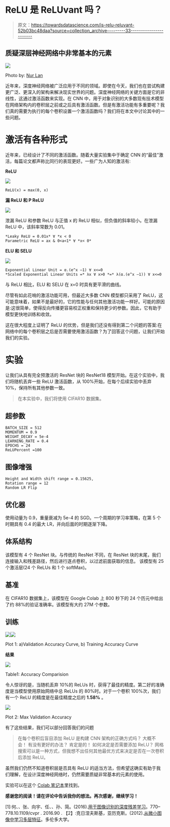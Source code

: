 # ReLU 是 ReLUvant 吗？

> 原文：<https://towardsdatascience.com/is-relu-reluvant-52b03bc48daa?source=collection_archive---------33----------------------->

## 质疑深层神经网络中非常基本的元素

![](img/330d675e69c1272d4a96e4ac585d52fa.png)

Photo by: [Nur Lan](https://twitter.com/nurikolan?lang=en)

近年来，深度神经网络被广泛应用于不同的领域。即使在今天，我们也在尝试构建更广泛、更深入的架构来解决现实世界的问题。深度神经网络的关键方面是它的非线性，这通过激活函数来实现。在 CNN 中，用于对象识别的大多数现有技术模型在网络架构内的卷积层之前或之后具有激活函数。但是有激活功能有多重要呢？我们真的需要为执行的每个卷积设置一个激活函数吗？我们将在本文中讨论其中的一些问题。

# 激活有各种形式

近年来，已经设计了不同的激活函数。随着大量实验集中于确定 CNN 的“最佳”激活，每篇论文都声称比同行的表现更好。一些广为人知的激活有:

**ReLU**

![](img/dbbae2653703e04c315370e08ae59a44.png)

```
ReLU(x) = max(0, x)
```

**漏 ReLU 和 P ReLU**

![](img/3c5225be2d604131a7b9ff6465c0c407.png)

泄漏 ReLU 和参数 ReLU 与正值 x 的 ReLU 相似，但负值的斜率较小。在泄漏 ReLU 中，该斜率常数为 0.01。

```
*Leaky ReLU = 0.01x* ∀ *x < 0
Parametric ReLU = ax & 0<a<1* ∀ *x< 0*
```

**ELU 和 SELU**

![](img/6a5d7ca8f5ecde8f69c0a96d235d0aeb.png)

```
Exponential Linear Unit = α.(e^x –1) ∀ x<=0 
*Scaled Exponential Linear Units =* λx ∀ x>0 *=* λ(α.(e^x –1)) ∀ x<=0
```

与 ReLU 相比，ELU 和 SELU 在 x=0 时具有更平滑的曲线。

尽管有如此花哨的激活功能可用，但最近大多数 CNN 模型都只采用了 ReLU，这可能意味着，如果不是最好的，它的性能与任何其他激活功能一样好。可能的原因是:这很简单，使得反向传播更容易校正权重和保持更少的参数。因此，它有助于模型更快地训练和收敛。

这在很大程度上证明了 ReLU 的优势，但是我们还没有得到第二个问题的答案:在网络中的每个卷积层之后是否需要使用激活函数？为了回答这个问题，让我们开始我们的实验。

# 实验

让我们从具有完全预激活的 ResNet 块的 ResNet18 模型开始。在这个实验中，我们将随机丢弃一些 ReLU 激活函数，从 100%开始，在每个后续实验中丢弃 10%，保持所有其他参数一致。

> 在本实验中，我们将使用 CIFAR10 数据集。

## **超参数**

```
BATCH_SIZE = 512
MOMENTUM = 0.9
WEIGHT_DECAY = 5e-4
LEARNING_RATE = 0.4
EPOCHS = 24
ReLUPercent =100
```

## **图像增强**

```
Height and Width shift range = 0.15625,
Rotation range = 12
Random LR Flip
```

## **优化器**

使用动量为 0.9，重量衰减为 5e-4 的 SGD。一个周期的学习率策略，在第 5 个时期具有 0.4 的最大 LR，并向后面的时期逐渐下降。

## 体系结构

该模型有 4 个 ResNet 块。与传统的 ResNet 不同，在 ResNet 块的末尾，我们连接输入和残差路径，然后进行逐点卷积，以过滤前面获取的信息。
该模型有 25 个激活层(24 个 ReLUs 和 1 个 softMax)。

## 基准

在 CIFAR10 数据集上，该模型在 Google Colab 上 800 秒下的 24 个历元中给出了约 88%的验证准确率。该模型有大约 27M 个参数。

## **训练**

![](img/5f4f5ffad4c045fd419b509ae380e8e3.png)![](img/6c9caa143c4a5d50ae83ec9b3c757282.png)

Plot 1: a)Validation Accuracy Curve, b) Training Accuracy Curve

**结果**

![](img/ab8dea1f276d99dd6d990aa4ac208262.png)

Table1: Accuracy Comparision

令人惊讶的是，当随机丢弃 10%的 ReLUs 时，获得了最佳的精度。第二好的准确度是当模型使用原始网络中总 ReLUs 的 80%时。对于一个卷积 100%次，我们有一个 ReLU 的精度是在最佳精度之后的 **1.58%** 。

![](img/aab0d6a530695e26286fdf9917acbccd.png)

Plot 2: Max Validation Accuracy

有了这些结果，我们可以部分回答我们的问题

> 在每个卷积后盲目添加 ReLU 是构建 CNN 架构的正确方式吗？
> 大概不会！
> 有没有更好的办法？
> 肯定是的！
> 如何决定是否需要添加 ReLU？
> 网格搜索可以是一种方式，但我想不出任何其他最优方式来决定是否在一次卷积后添加 ReLU。

虽然我们仍然不知道卷积层是否具有 ReLU 的适当方法，但希望这确实有助于我们理解，在设计深度神经网络时，仍然需要质疑非常基本的元素的使用。

实验可以在这个 [Colab 笔记本](https://colab.research.google.com/drive/1F6MZPmOyMmZfXuVVuUC_AuRBfimKwHH2)里找到。

**感谢您的阅读！请在评论中告诉我你的想法。再次感谢，继续学习！**

[1]:何、、张、向宇、任、、孙、简。(2016).[用于图像识别的深度残差学习](https://arxiv.org/pdf/1512.03385.pdf)。770–778.10.1109/cvpr . 2016.90 .
【2】:克日涅夫斯基，亚历克斯。(2012).[从微小图像中学习多层特征](https://www.cs.toronto.edu/~kriz/learning-features-2009-TR.pdf)。多伦多大学。